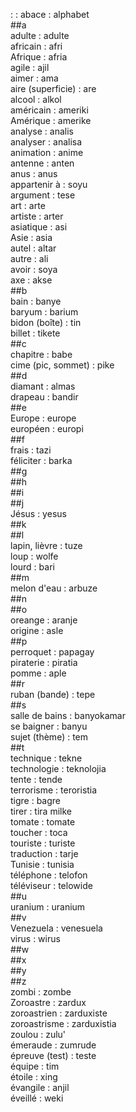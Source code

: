 : : abace : alphabet  
##a  
adulte : adulte  
africain : afri  
Afrique : afria  
agile : ajil  
aimer : ama  
aire (superficie) : are  
alcool : alkol  
américain : ameriki  
Amérique : amerike  
analyse : analis  
analyser : analisa  
animation : anime  
antenne : anten  
anus : anus  
appartenir à : soyu  
argument : tese  
art : arte  
artiste : arter  
asiatique : asi  
Asie : asia  
autel : altar  
autre : ali  
avoir : soya  
axe : akse  
##b  
bain : banye  
baryum : barium  
bidon (boîte) : tin  
billet : tikete  
##c  
chapitre : babe  
cime (pic, sommet) : pike  
##d  
diamant : almas  
drapeau : bandir  
##e  
Europe : europe  
européen : europi  
##f  
frais : tazi  
féliciter : barka  
##g  
##h  
##i  
##j  
Jésus : yesus  
##k  
##l  
lapin, lièvre : tuze  
loup : wolfe  
lourd : bari  
##m  
melon d'eau : arbuze  
##n  
##o  
oreange : aranje  
origine : asle  
##p  
perroquet : papagay  
piraterie : piratia  
pomme : aple  
##r  
ruban (bande) : tepe  
##s  
salle de bains : banyokamar  
se baigner : banyu  
sujet (thème) : tem  
##t  
technique : tekne  
technologie : teknolojia  
tente : tende  
terrorisme : teroristia  
tigre : bagre  
tirer : tira milke  
tomate : tomate  
toucher : toca  
touriste : turiste  
traduction : tarje  
Tunisie : tunisia  
téléphone : telofon  
téléviseur : telowide  
##u  
uranium : uranium  
##v  
Venezuela : venesuela  
virus : wirus  
##w  
##x  
##y  
##z  
zombi : zombe  
Zoroastre : zardux  
zoroastrien : zarduxiste  
zoroastrisme : zarduxistia  
zoulou : zulu'  
émeraude : zumrude  
épreuve (test) : teste  
équipe : tim  
étoile : xing  
évangile : anjil  
éveillé : weki  
